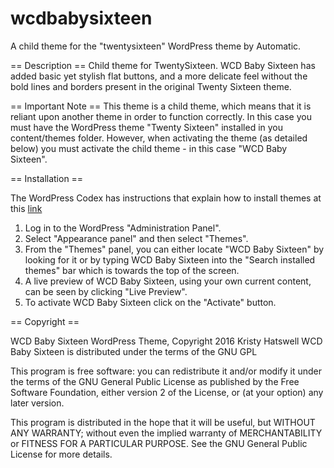 # wcdbabysixteen
A child theme for the "twentysixteen" WordPress theme by Automatic. 

== Description ==
Child theme for TwentySixteen. 
WCD Baby Sixteen has added basic yet stylish flat buttons, and a more delicate feel without the bold lines and borders 
present in the original Twenty Sixteen theme.

== Important Note ==
This theme is a child theme, which means that it is reliant upon another theme in order to function correctly.
In this case you must have the WordPress theme "Twenty Sixteen" installed in you content/themes folder. However, when activating
the theme (as detailed below) you must activate the child theme - in this case "WCD Baby Sixteen".

== Installation ==

The WordPress Codex has instructions that explain how to install themes at this [link](https://codex.wordpress.org/Using_Themes) 

1. Log in to the WordPress "Administration Panel".
2. Select "Appearance panel" and then select "Themes".
3. From the "Themes" panel, you can either locate "WCD Baby Sixteen" by looking for it or by typing WCD Baby Sixteen into the "Search installed themes"
bar which is towards the top of the screen.
4. A live preview of WCD Baby Sixteen, using your own current content, can be seen by clicking "Live Preview".
5. To activate WCD Baby Sixteen click on the "Activate" button.

== Copyright ==

WCD Baby Sixteen WordPress Theme, Copyright 2016 Kristy Hatswell
WCD Baby Sixteen is distributed under the terms of the GNU GPL

This program is free software: you can redistribute it and/or modify
it under the terms of the GNU General Public License as published by
the Free Software Foundation, either version 2 of the License, or
(at your option) any later version.

This program is distributed in the hope that it will be useful,
but WITHOUT ANY WARRANTY; without even the implied warranty of
MERCHANTABILITY or FITNESS FOR A PARTICULAR PURPOSE. See the
GNU General Public License for more details.
